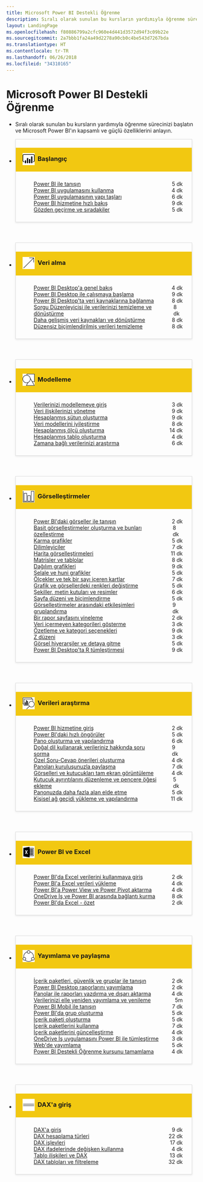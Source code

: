 ```yaml
---
title: Microsoft Power BI Destekli Öğrenme
description: Sıralı olarak sunulan bu kursların yardımıyla öğrenme sürecinizi başlatın ve Microsoft Power BI'ın kapsamlı ve güçlü özelliklerini anlayın.
layout: LandingPage
ms.openlocfilehash: f80886799a2cfc960e4d441d3572d94f3c09b22e
ms.sourcegitcommit: 2a7bbb1fa24a49d2278a90cb0c4be543d7267bda
ms.translationtype: HT
ms.contentlocale: tr-TR
ms.lasthandoff: 06/26/2018
ms.locfileid: "34310165"
---
```

<div id="main" class="v2">
    <div class="container">
        <h1>Microsoft Power BI Destekli Öğrenme</h1>
        <ul id="databases" class="cardsL panelContent" style="display: block; margin: 0px;">
          <li class="fullSpan">
              <div class="container intro">
                  <p>Sıralı olarak sunulan bu kursların yardımıyla öğrenme sürecinizi başlatın ve Microsoft Power BI'ın kapsamlı ve güçlü özelliklerini anlayın.</p>
              </div>
          </li>
          <li>
            <div class="cardSize">
                <div class="cardPadding">
                  <div class="card" style="padding: 0 12px 54px 0;">
                      <div class="cardText" style="box-shadow: 0 2px 5px #e8e8e8; border: 1px solid #dbdbdb;">
                          <h3 class="bgdAccent1" style="padding: 8px; display: flex; background: #f2c811; font-weight: bold; border-bottom: 0; margin-bottom: 0; line-height: 42px">
                            <div class="cardImageOuter" style="margin: 0 8px 0 10px;">
                              <div class="cardImage" style="width: 32px;">
                                <img src="media/logo_power-bi.svg" alt="" data-linktype="absolute-path" class="x-hidden-focus" style="position: relative; top: 6px;">
                              </div>
                            </div>
Başlangıç </h3>
                          <ul class="noBullet" style="margin: 24px;">
                              <li style="display: flex; justify-content: space-between;">
                                <a class="barLink" href="gettingstarted.yml?tutorial-step=1">Power BI ile tanışın</a>
                                <span style="margin-left: 32px; align-self: center;">5 dk</span>
                              </li>
                              <li style="display: flex; justify-content: space-between;">
                                <a class="barLink" href="gettingstarted.yml?tutorial-step=2">Power BI uygulamasını kullanma</a>
                                <span style="margin-left: 32px; align-self: center;">4 dk</span>
                              </li>
                              <li style="display: flex; justify-content: space-between;">
                                <a class="barLink" href="gettingstarted.yml?tutorial-step=3">Power BI uygulamasının yapı taşları</a>
                                <span style="margin-left: 32px; align-self: center;">6 dk</span>
                              </li>
                              <li style="display: flex; justify-content: space-between;">
                                <a class="barLink" href="gettingstarted.yml?tutorial-step=4">Power BI hizmetine hızlı bakış</a>
                                <span style="margin-left: 32px; align-self: center;">9 dk</span>
                              </li>
                              <li style="display: flex; justify-content: space-between;">
                                <a class="barLink" href="gettingstarted.yml?tutorial-step=5">Gözden geçirme ve sıradakiler</a>
                                <span style="margin-left: 32px; align-self: center;">5 dk</span>
                              </li>
                          </ul>
                      </div>
                    </div>
                </div>
            </div>
          </li>
          <li>
            <div class="cardSize">
                <div class="cardPadding">
                  <div class="card" style="padding: 0 12px 54px 0;">
                      <div class="cardText" style="box-shadow: 0 2px 5px #e8e8e8; border: 1px solid #dbdbdb;">
                          <h3 class="bgdAccent1" style="padding: 8px; display: flex; background: #f2c811; font-weight: bold; border-bottom: 0; margin-bottom: 0; line-height: 42px">
                            <div class="cardImageOuter" style="margin: 0 8px 0 10px;">
                              <div class="cardImage" style="width: 32px;">
                                <img src="media/pbi-getting-data.svg" alt="" data-linktype="absolute-path" class="x-hidden-focus" style="position: relative; top: 6px;">
                              </div>
                            </div>
Veri alma </h3>
                          <ul class="noBullet" style="margin: 24px;">
                              <li style="display: flex; justify-content: space-between;">
                                <a class="barLink" href="gettingdata.yml?tutorial-step=1">Power BI Desktop'a genel bakış</a>
                                <span style="margin-left: 32px; align-self: center;">4 dk</span>
                              </li>
                              <li style="display: flex; justify-content: space-between;">
                                <a class="barLink" href="gettingdata.yml?tutorial-step=2">Power BI Desktop ile çalışmaya başlama</a>
                                <span style="margin-left: 32px; align-self: center;">9 dk</span>
                              </li>
                              <li style="display: flex; justify-content: space-between;">
                                <a class="barLink" href="gettingdata.yml?tutorial-step=3">Power BI Desktop'ta veri kaynaklarına bağlanma</a>
                                <span style="margin-left: 32px; align-self: center;">8 dk</span>
                              </li>
                              <li style="display: flex; justify-content: space-between;">
                                <a class="barLink" href="gettingdata.yml?tutorial-step=4">Sorgu Düzenleyicisi ile verilerinizi temizleme ve dönüştürme</a>
                                <span style="margin-left: 32px; align-self: center;">8 dk</span>
                              </li>
                              <li style="display: flex; justify-content: space-between;">
                                <a class="barLink" href="gettingdata.yml?tutorial-step=5">Daha gelişmiş veri kaynakları ve dönüştürme</a>
                                <span style="margin-left: 32px; align-self: center;">8 dk</span>
                              </li>
                              <li style="display: flex; justify-content: space-between;">
                                <a class="barLink" href="gettingdata.yml?tutorial-step=6">Düzensiz biçimlendirilmiş verileri temizleme</a>
                                <span style="margin-left: 32px; align-self: center;">8 dk</span>
                              </li>
                          </ul>
                      </div>
                    </div>
                </div>
            </div>
          </li>
          <li>
            <div class="cardSize">
                <div class="cardPadding">
                  <div class="card" style="padding: 0 12px 54px 0;">
                      <div class="cardText" style="box-shadow: 0 2px 5px #e8e8e8; border: 1px solid #dbdbdb;">
                          <h3 class="bgdAccent1" style="padding: 8px; display: flex; background: #f2c811; font-weight: bold; border-bottom: 0; margin-bottom: 0; line-height: 42px">
                            <div class="cardImageOuter" style="margin: 0 8px 0 10px;">
                              <div class="cardImage" style="width: 32px;">
                                <img src="media/pbi-modeling.svg" alt="" data-linktype="absolute-path" class="x-hidden-focus" style="position: relative; top: 6px;">
                              </div>
                            </div>
Modelleme </h3>
                          <ul class="noBullet" style="margin: 24px;">
                              <li style="display: flex; justify-content: space-between;">
                                <a class="barLink" href="modeling.yml?tutorial-step=1">Verilerinizi modellemeye giriş</a>
                                <span style="margin-left: 32px; align-self: center;">3 dk</span>
                              </li>
                              <li style="display: flex; justify-content: space-between;">
                                <a class="barLink" href="modeling.yml?tutorial-step=2">Veri ilişkilerinizi yönetme</a>
                                <span style="margin-left: 32px; align-self: center;">9 dk</span>
                              </li>
                              <li style="display: flex; justify-content: space-between;">
                                <a class="barLink" href="modeling.yml?tutorial-step=3">Hesaplanmış sütun oluşturma</a>
                                <span style="margin-left: 32px; align-self: center;">9 dk</span>
                              </li>
                              <li style="display: flex; justify-content: space-between;">
                                <a class="barLink" href="modeling.yml?tutorial-step=4">Veri modellerini iyileştirme</a>
                                <span style="margin-left: 32px; align-self: center;">8 dk</span>
                              </li>
                              <li style="display: flex; justify-content: space-between;">
                                <a class="barLink" href="modeling.yml?tutorial-step=5">Hesaplanmış ölçü oluşturma</a>
                                <span style="margin-left: 32px; align-self: center;">14 dk</span>
                              </li>
                              <li style="display: flex; justify-content: space-between;">
                                <a class="barLink" href="modeling.yml?tutorial-step=6">Hesaplanmış tablo oluşturma</a>
                                <span style="margin-left: 32px; align-self: center;">4 dk</span>
                              </li>
                              <li style="display: flex; justify-content: space-between;">
                                <a class="barLink" href="modeling.yml?tutorial-step=7">Zamana bağlı verilerinizi araştırma</a>
                                <span style="margin-left: 32px; align-self: center;">6 dk</span>
                              </li>
                          </ul>
                      </div>
                    </div>
                </div>
            </div>
          </li>
          <li>
            <div class="cardSize">
                <div class="cardPadding">
                  <div class="card" style="padding: 0 12px 54px 0;">
                      <div class="cardText" style="box-shadow: 0 2px 5px #e8e8e8; border: 1px solid #dbdbdb;">
                          <h3 class="bgdAccent1" style="padding: 8px; display: flex; background: #f2c811; font-weight: bold; border-bottom: 0; margin-bottom: 0; line-height: 42px">
                            <div class="cardImageOuter" style="margin: 0 8px 0 10px;">
                              <div class="cardImage" style="width: 32px;">
                                <img src="media/pbi-visualizations.svg" alt="" data-linktype="absolute-path" class="x-hidden-focus" style="position: relative; top: 6px;">
                              </div>
                            </div>
Görselleştirmeler </h3>
                          <ul class="noBullet" style="margin: 24px;">
                              <li style="display: flex; justify-content: space-between;">
                                <a class="barLink" href="visualizations.yml?tutorial-step=1">Power BI'daki görseller ile tanışın</a>
                                <span style="margin-left: 32px; align-self: center;">2 dk</span>
                              </li>
                              <li style="display: flex; justify-content: space-between;">
                                <a class="barLink" href="visualizations.yml?tutorial-step=2">Basit görselleştirmeler oluşturma ve bunları özelleştirme</a>
                                <span style="margin-left: 32px; align-self: center;">8 dk</span>
                              </li>
                              <li style="display: flex; justify-content: space-between;">
                                <a class="barLink" href="visualizations.yml?tutorial-step=3">Karma grafikler</a>
                                <span style="margin-left: 32px; align-self: center;">5 dk</span>
                              </li>
                              <li style="display: flex; justify-content: space-between;">
                                <a class="barLink" href="visualizations.yml?tutorial-step=4">Dilimleyiciler</a>
                                <span style="margin-left: 32px; align-self: center;">7 dk</span>
                              </li>
                              <li style="display: flex; justify-content: space-between;">
                                <a class="barLink" href="visualizations.yml?tutorial-step=5">Harita görselleştirmeleri</a>
                                <span style="margin-left: 32px; align-self: center;">11 dk</span>
                              </li>
                              <li style="display: flex; justify-content: space-between;">
                                <a class="barLink" href="visualizations.yml?tutorial-step=6">Matrisler ve tablolar</a>
                                <span style="margin-left: 32px; align-self: center;">8 dk</span>
                              </li>
                              <li style="display: flex; justify-content: space-between;">
                                <a class="barLink" href="visualizations.yml?tutorial-step=7">Dağılım grafikleri</a>
                                <span style="margin-left: 32px; align-self: center;">9 dk</span>
                              </li>
                              <li style="display: flex; justify-content: space-between;">
                                <a class="barLink" href="visualizations.yml?tutorial-step=8">Şelale ve huni grafikler</a>
                                <span style="margin-left: 32px; align-self: center;">5 dk</span>
                              </li>
                              <li style="display: flex; justify-content: space-between;">
                                <a class="barLink" href="visualizations.yml?tutorial-step=9">Ölçekler ve tek bir sayı içeren kartlar</a>
                                <span style="margin-left: 32px; align-self: center;">7 dk</span>
                              </li>
                              <li style="display: flex; justify-content: space-between;">
                                <a class="barLink" href="visualizations.yml?tutorial-step=10">Grafik ve görsellerdeki renkleri değiştirme</a>
                                <span style="margin-left: 32px; align-self: center;">5 dk</span>
                              </li>
                              <li style="display: flex; justify-content: space-between;">
                                <a class="barLink" href="visualizations.yml?tutorial-step=11">Şekiller, metin kutuları ve resimler</a>
                                <span style="margin-left: 32px; align-self: center;">6 dk</span>
                              </li>
                              <li style="display: flex; justify-content: space-between;">
                                <a class="barLink" href="visualizations.yml?tutorial-step=12">Sayfa düzeni ve biçimlendirme</a>
                                <span style="margin-left: 32px; align-self: center;">5 dk</span>
                              </li>
                              <li style="display: flex; justify-content: space-between;">
                                <a class="barLink" href="visualizations.yml?tutorial-step=13">Görselleştirmeler arasındaki etkileşimleri gruplandırma</a>
                                <span style="margin-left: 32px; align-self: center;">9 dk</span>
                              </li>
                              <li style="display: flex; justify-content: space-between;">
                                <a class="barLink" href="visualizations.yml?tutorial-step=14">Bir rapor sayfasını yineleme</a>
                                <span style="margin-left: 32px; align-self: center;">2 dk</span>
                              </li>
                              <li style="display: flex; justify-content: space-between;">
                                <a class="barLink" href="visualizations.yml?tutorial-step=15">Veri içermeyen kategorileri gösterme</a>
                                <span style="margin-left: 32px; align-self: center;">3 dk</span>
                              </li>
                              <li style="display: flex; justify-content: space-between;">
                                <a class="barLink" href="visualizations.yml?tutorial-step=16">Özetleme ve kategori seçenekleri</a>
                                <span style="margin-left: 32px; align-self: center;">9 dk</span>
                              </li>
                              <li style="display: flex; justify-content: space-between;">
                                <a class="barLink" href="visualizations.yml?tutorial-step=17">Z düzeni</a>
                                <span style="margin-left: 32px; align-self: center;">3 dk</span>
                              </li>
                              <li style="display: flex; justify-content: space-between;">
                                <a class="barLink" href="visualizations.yml?tutorial-step=18">Görsel hiyerarşiler ve detaya gitme</a>
                                <span style="margin-left: 32px; align-self: center;">5 dk</span>
                              </li>
                              <li style="display: flex; justify-content: space-between;">
                                <a class="barLink" href="visualizations.yml?tutorial-step=19">Power BI Desktop'ta R tümleştirmesi</a>
                                <span style="margin-left: 32px; align-self: center;">9 dk</span>
                              </li>
                          </ul>
                      </div>
                    </div>
                </div>
            </div>
          </li>
          <li>
            <div class="cardSize">
                <div class="cardPadding">
                  <div class="card" style="padding: 0 12px 54px 0;">
                      <div class="cardText" style="box-shadow: 0 2px 5px #e8e8e8; border: 1px solid #dbdbdb;">
                          <h3 class="bgdAccent1" style="padding: 8px; display: flex; background: #f2c811; font-weight: bold; border-bottom: 0; margin-bottom: 0; line-height: 42px">
                            <div class="cardImageOuter" style="margin: 0 8px 0 10px;">
                              <div class="cardImage" style="width: 32px;">
                                <img src="media/pbi-exploring-data.svg" alt="" data-linktype="absolute-path" class="x-hidden-focus" style="position: relative; top: 6px;">
                              </div>
                            </div>
Verileri araştırma </h3>
                          <ul class="noBullet" style="margin: 24px;">
                              <li style="display: flex; justify-content: space-between;">
                                <a class="barLink" href="exploringdata.yml?tutorial-step=1">Power BI hizmetine giriş</a>
                                <span style="margin-left: 32px; align-self: center;">2 dk</span>
                              </li>
                              <li style="display: flex; justify-content: space-between;">
                                <a class="barLink" href="exploringdata.yml?tutorial-step=2">Power BI'daki hızlı öngörüler</a>
                                <span style="margin-left: 32px; align-self: center;">5 dk</span>
                              </li>
                              <li style="display: flex; justify-content: space-between;">
                                <a class="barLink" href="exploringdata.yml?tutorial-step=3">Pano oluşturma ve yapılandırma</a>
                                <span style="margin-left: 32px; align-self: center;">6 dk</span>
                              </li>
                              <li style="display: flex; justify-content: space-between;">
                                <a class="barLink" href="exploringdata.yml?tutorial-step=4">Doğal dil kullanarak verileriniz hakkında soru sorma</a>
                                <span style="margin-left: 32px; align-self: center;">9 dk</span>
                              </li>
                              <li style="display: flex; justify-content: space-between;">
                                <a class="barLink" href="exploringdata.yml?tutorial-step=5">Özel Soru-Cevap önerileri oluşturma</a>
                                <span style="margin-left: 32px; align-self: center;">4 dk</span>
                              </li>
                              <li style="display: flex; justify-content: space-between;">
                                <a class="barLink" href="exploringdata.yml?tutorial-step=6">Panoları kuruluşunuzla paylaşma</a>
                                <span style="margin-left: 32px; align-self: center;">7 dk</span>
                              </li>
                              <li style="display: flex; justify-content: space-between;">
                                <a class="barLink" href="exploringdata.yml?tutorial-step=7">Görselleri ve kutucukları tam ekran görüntüleme</a>
                                <span style="margin-left: 32px; align-self: center;">4 dk</span>
                              </li>
                              <li style="display: flex; justify-content: space-between;">
                                <a class="barLink" href="exploringdata.yml?tutorial-step=8">Kutucuk ayrıntılarını düzenleme ve pencere öğesi ekleme</a>
                                <span style="margin-left: 32px; align-self: center;">5 dk</span>
                              </li>
                              <li style="display: flex; justify-content: space-between;">
                                <a class="barLink" href="exploringdata.yml?tutorial-step=9">Panonuzda daha fazla alan elde etme</a>
                                <span style="margin-left: 32px; align-self: center;">5 dk</span>
                              </li>
                              <li style="display: flex; justify-content: space-between;">
                                <a class="barLink" href="exploringdata.yml?tutorial-step=10">Kişisel ağ geçidi yükleme ve yapılandırma</a>
                                <span style="margin-left: 32px; align-self: center;">11 dk</span>
                              </li>
                          </ul>
                      </div>
                    </div>
                </div>
            </div>
          </li>
          <li>
            <div class="cardSize">
                <div class="cardPadding">
                  <div class="card" style="padding: 0 12px 54px 0;">
                      <div class="cardText" style="box-shadow: 0 2px 5px #e8e8e8; border: 1px solid #dbdbdb;">
                          <h3 class="bgdAccent1" style="padding: 8px; display: flex; background: #f2c811; font-weight: bold; border-bottom: 0; margin-bottom: 0; line-height: 42px">
                            <div class="cardImageOuter" style="margin: 0 8px 0 10px;">
                              <div class="cardImage" style="width: 32px;">
                                <img src="media/logo_excel-blk.svg" alt="" data-linktype="absolute-path" class="x-hidden-focus" style="position: relative; top: 6px;">
                              </div>
                            </div>
Power BI ve Excel </h3>
                          <ul class="noBullet" style="margin: 24px;">
                              <li style="display: flex; justify-content: space-between;">
                                <a class="barLink" href="powerbiandexcel.yml?tutorial-step=1">Power BI'da Excel verilerini kullanmaya giriş</a>
                                <span style="margin-left: 32px; align-self: center;">2 dk</span>
                              </li>
                              <li style="display: flex; justify-content: space-between;">
                                <a class="barLink" href="powerbiandexcel.yml?tutorial-step=2">Power BI'a Excel verileri yükleme</a>
                                <span style="margin-left: 32px; align-self: center;">4 dk</span>
                              </li>
                              <li style="display: flex; justify-content: space-between;">
                                <a class="barLink" href="powerbiandexcel.yml?tutorial-step=3">Power BI'a Power View ve Power Pivot aktarma</a>
                                <span style="margin-left: 32px; align-self: center;">4 dk</span>
                              </li>
                              <li style="display: flex; justify-content: space-between;">
                                <a class="barLink" href="powerbiandexcel.yml?tutorial-step=4">OneDrive İş ve Power BI arasında bağlantı kurma</a>
                                <span style="margin-left: 32px; align-self: center;">8 dk</span>
                              </li>
                              <li style="display: flex; justify-content: space-between;">
                                <a class="barLink" href="powerbiandexcel.yml?tutorial-step=5">Power BI'da Excel - özet</a>
                                <span style="margin-left: 32px; align-self: center;">2 dk</span>
                              </li>
                          </ul>
                      </div>
                    </div>
                </div>
            </div>
          </li>
          <li>
            <div class="cardSize">
                <div class="cardPadding">
                  <div class="card" style="padding: 0 12px 54px 0;">
                      <div class="cardText" style="box-shadow: 0 2px 5px #e8e8e8; border: 1px solid #dbdbdb;">
                          <h3 class="bgdAccent1" style="padding: 8px; display: flex; background: #f2c811; font-weight: bold; border-bottom: 0; margin-bottom: 0; line-height: 42px">
                            <div class="cardImageOuter" style="margin: 0 8px 0 10px;">
                              <div class="cardImage" style="width: 32px;">
                                <img src="media/pbi-pub-sharing.svg" alt="" data-linktype="absolute-path" class="x-hidden-focus" style="position: relative; top: 6px;">
                              </div>
                            </div>
Yayımlama ve paylaşma </h3>
                          <ul class="noBullet" style="margin: 24px;">
                              <li style="display: flex; justify-content: space-between;">
                                <a class="barLink" href="publishingandsharing.yml?tutorial-step=1">İçerik paketleri, güvenlik ve gruplar ile tanışın</a>
                                <span style="margin-left: 32px; align-self: center;">2 dk</span>
                              </li>
                              <li style="display: flex; justify-content: space-between;">
                                <a class="barLink" href="publishingandsharing.yml?tutorial-step=2">Power BI Desktop raporlarını yayımlama</a>
                                <span style="margin-left: 32px; align-self: center;">2 dk</span>
                              </li>
                              <li style="display: flex; justify-content: space-between;">
                                <a class="barLink" href="publishingandsharing.yml?tutorial-step=3">Panolar ile raporları yazdırma ve dışarı aktarma</a>
                                <span style="margin-left: 32px; align-self: center;">4 dk</span>
                              </li>
                              <li style="display: flex; justify-content: space-between;">
                                <a class="barLink" href="publishingandsharing.yml?tutorial-step=4">Verilerinizi elle yeniden yayımlama ve yenileme</a>
                                <span style="margin-left: 32px; align-self: center;">5m</span>
                              </li>
                              <li style="display: flex; justify-content: space-between;">
                                <a class="barLink" href="publishingandsharing.yml?tutorial-step=5">Power BI Mobil ile tanışın</a>
                                <span style="margin-left: 32px; align-self: center;">7 dk</span>
                              </li>
                              <li style="display: flex; justify-content: space-between;">
                                <a class="barLink" href="publishingandsharing.yml?tutorial-step=6">Power BI'da grup oluşturma</a>
                                <span style="margin-left: 32px; align-self: center;">5 dk</span>
                              </li>
                              <li style="display: flex; justify-content: space-between;">
                                <a class="barLink" href="publishingandsharing.yml?tutorial-step=7">İçerik paketi oluşturma</a>
                                <span style="margin-left: 32px; align-self: center;">5 dk</span>
                              </li>
                              <li style="display: flex; justify-content: space-between;">
                                <a class="barLink" href="publishingandsharing.yml?tutorial-step=8">İçerik paketlerini kullanma</a>
                                <span style="margin-left: 32px; align-self: center;">7 dk</span>
                              </li>
                              <li style="display: flex; justify-content: space-between;">
                                <a class="barLink" href="publishingandsharing.yml?tutorial-step=9">İçerik paketlerini güncelleştirme</a>
                                <span style="margin-left: 32px; align-self: center;">4 dk</span>
                              </li>
                              <li style="display: flex; justify-content: space-between;">
                                <a class="barLink" href="publishingandsharing.yml?tutorial-step=10">OneDrive İş uygulamasını Power BI ile tümleştirme</a>
                                <span style="margin-left: 32px; align-self: center;">3 dk</span>
                              </li>
                              <li style="display: flex; justify-content: space-between;">
                                <a class="barLink" href="publishingandsharing.yml?tutorial-step=11">Web'de yayımlama</a>
                                <span style="margin-left: 32px; align-self: center;">5 dk</span>
                              </li>
                              <li style="display: flex; justify-content: space-between;">
                                <a class="barLink" href="publishingandsharing.yml?tutorial-step=12">Power BI Destekli Öğrenme kursunu tamamlama</a>
                                <span style="margin-left: 32px; align-self: center;">4 dk</span>
                              </li>
                          </ul>
                      </div>
                    </div>
                </div>
            </div>
          </li>
          <li>
            <div class="cardSize">
                <div class="cardPadding">
                  <div class="card" style="padding: 0 12px 54px 0;">
                      <div class="cardText" style="box-shadow: 0 2px 5px #e8e8e8; border: 1px solid #dbdbdb;">
                          <h3 class="bgdAccent1" style="padding: 8px; display: flex; background: #f2c811; font-weight: bold; border-bottom: 0; margin-bottom: 0; line-height: 42px">
                            <div class="cardImageOuter" style="margin: 0 8px 0 10px;">
                              <div class="cardImage" style="width: 32px;">
                                <img src="media/pbi-dax-intro.svg" alt="" data-linktype="absolute-path" class="x-hidden-focus" style="position: relative; top: 6px;">
                              </div>
                            </div>
DAX'a giriş </h3>
                          <ul class="noBullet" style="margin: 24px;">
                              <li style="display: flex; justify-content: space-between;">
                                <a class="barLink" href="introductiontodax.yml?tutorial-step=1">DAX'a giriş</a>
                                <span style="margin-left: 32px; align-self: center;">9 dk</span>
                              </li>
                              <li style="display: flex; justify-content: space-between;">
                                <a class="barLink" href="introductiontodax.yml?tutorial-step=2">DAX hesaplama türleri</a>
                                <span style="margin-left: 32px; align-self: center;">22 dk</span>
                              </li>
                              <li style="display: flex; justify-content: space-between;">
                                <a class="barLink" href="introductiontodax.yml?tutorial-step=3">DAX işlevleri</a>
                                <span style="margin-left: 32px; align-self: center;">17 dk</span>
                              </li>
                              <li style="display: flex; justify-content: space-between;">
                                <a class="barLink" href="introductiontodax.yml?tutorial-step=4">DAX ifadelerinde değişken kullanma</a>
                                <span style="margin-left: 32px; align-self: center;">4 dk</span>
                              </li>
                              <li style="display: flex; justify-content: space-between;">
                                <a class="barLink" href="introductiontodax.yml?tutorial-step=5">Tablo ilişkileri ve DAX</a>
                                <span style="margin-left: 32px; align-self: center;">13 dk</span>
                              </li>
                              <li style="display: flex; justify-content: space-between;">
                                <a class="barLink" href="introductiontodax.yml?tutorial-step=6">DAX tabloları ve filtreleme</a>
                                <span style="margin-left: 32px; align-self: center;">32 dk</span>
                              </li>
                          </ul>
                      </div>
                    </div>
                </div>
            </div>
          </li>
      </ul>
    </div>
</div>